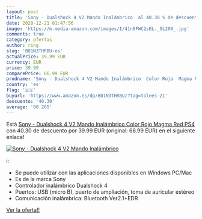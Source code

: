 ```yaml
---
layout: post
title: 'Sony - Dualshock 4 V2 Mando Inalámbrico  al 40.30 % de descuento'
date: 2020-12-21 01:47:56
image: 'https://m.media-amazon.com/images/I/41n8FWC2sEL._SL200_.jpg'
comments: true
category: ofertas
author: ring
slug: 'B01N3THRBU-es'
actualPrice: 39.99 EUR
currency: EUR
price: 39.99
comparePrice: 66.99 EUR
prodname: 'Sony - Dualshock 4 V2 Mando Inalámbrico  Color Rojo  Magma Red   PS4 '
country: 'es'
flag: '🇪🇸'
buyurl: 'https://www.amazon.es/dp/B01N3THRBU/?tag=tolees-21'
descuento: '40.30'
average: '60.265'
---
```


Está [Sony - Dualshock 4 V2 Mando Inalámbrico  Color Rojo  Magma Red   PS4 ](https://www.amazon.es/dp/B01N3THRBU/?tag=tolees-21) con 40.30 de descuento por 39.99 EUR (original: 66.99 EUR) en el siguiente enlace!

[![Sony - Dualshock 4 V2 Mando Inalámbrico ](https://m.media-amazon.com/images/I/41n8FWC2sEL._SL200_.jpg)](https://www.amazon.es/dp/B01N3THRBU/?tag=tolees-21)

ℹ️:

- Se puede utilizar con las aplicaciones disponibles en Windows PC/Mac
- Es de la marca Sony
- Controlador inalámbrico Dualshock 4
- Puertos: USB (micro B), puerto de ampliación, toma de auricular estéreo
- Comunicación inalámbrica: Bluetooth Ver2.1+EDR

[Ver la oferta!!](https://www.amazon.es/dp/B01N3THRBU/?tag=tolees-21)

